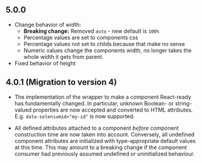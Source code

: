 
## 5.0.0
* Change behavior of width:
    * **Breaking change:** Removed `auto` - new default is `100%`
    * Percentage values are set to components css 
    * Percentage values not set to childs because that make no sense
    * Numeric values change the components width, no longer takes the whole width it gets from parent.
* Fixed behavior of height

## 4.0.1 (Migration to version 4)

* The implementation of the wrapper to make a component React-ready has
fundamentally changed. In particular, unknown Boolean- or
string-valued properties are now accepted and converted to HTML
attributes. E.g. `data-seleniumid="my-id"` is now supported.

* All defined attributes attached to a component *before* component
construction time are now taken into account. Conversely, all undefined
component attributes are initialized with type-appropriate default
values at this time. This may amount to a breaking change if the
component consumer had previously assumed undefined or uninitialized
behaviour.
